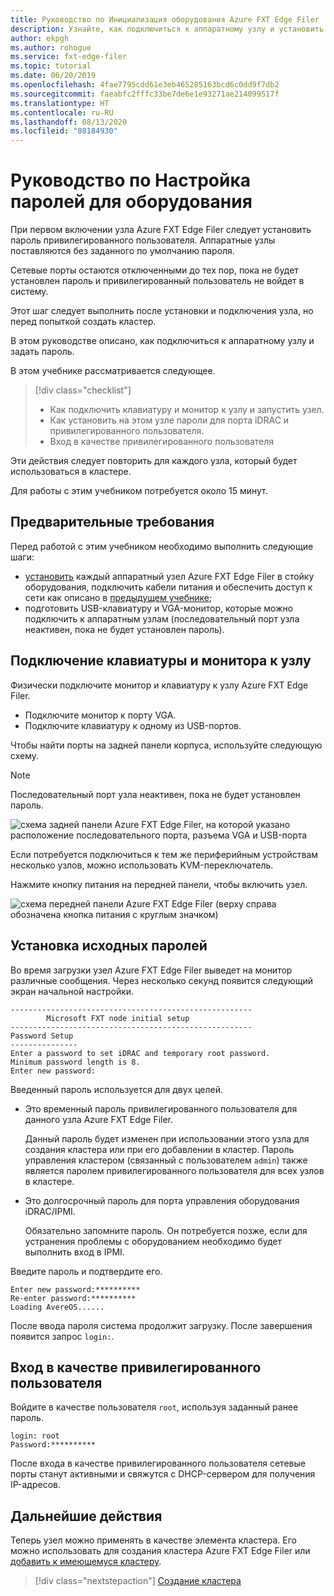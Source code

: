 ```yaml
---
title: Руководство по Инициализация оборудования Azure FXT Edge Filer
description: Узнайте, как подключиться к аппаратному узлу и установить пароль для узлов Azure FXT Edge Filer.
author: ekpgh
ms.author: rohogue
ms.service: fxt-edge-filer
ms.topic: tutorial
ms.date: 06/20/2019
ms.openlocfilehash: 4fae7795cdd61e3eb465285163bcd6c0dd9f7db2
ms.sourcegitcommit: faeabfc2fffc33be7de6e1e93271ae214099517f
ms.translationtype: HT
ms.contentlocale: ru-RU
ms.lasthandoff: 08/13/2020
ms.locfileid: "88184930"
---
```

# <a name="tutorial-set-hardware-passwords"></a>Руководство по Настройка паролей для оборудования

При первом включении узла Azure FXT Edge Filer следует установить пароль привилегированного пользователя. Аппаратные узлы поставляются без заданного по умолчанию пароля. 

Сетевые порты остаются отключенными до тех пор, пока не будет установлен пароль и привилегированный пользователь не войдет в систему.

Этот шаг следует выполнить после установки и подключения узла, но перед попыткой создать кластер. 

В этом руководстве описано, как подключиться к аппаратному узлу и задать пароль. 

В этом учебнике рассматривается следующее. 

> [!div class="checklist"]
> * Как подключить клавиатуру и монитор к узлу и запустить узел.
> * Как установить на этом узле пароли для порта iDRAC и привилегированного пользователя.
> * Вход в качестве привилегированного пользователя 

Эти действия следует повторить для каждого узла, который будет использоваться в кластере. 

Для работы с этим учебником потребуется около 15 минут. 

## <a name="prerequisites"></a>Предварительные требования

Перед работой с этим учебником необходимо выполнить следующие шаги: 

* [установить](fxt-install.md) каждый аппаратный узел Azure FXT Edge Filer в стойку оборудования, подключить кабели питания и обеспечить доступ к сети как описано в [предыдущем учебнике](fxt-network-power.md); 
* подготовить USB-клавиатуру и VGA-монитор, которые можно подключить к аппаратным узлам (последовательный порт узла неактивен, пока не будет установлен пароль).

## <a name="connect-a-keyboard-and-monitor-to-the-node"></a>Подключение клавиатуры и монитора к узлу

Физически подключите монитор и клавиатуру к узлу Azure FXT Edge Filer. 

* Подключите монитор к порту VGA.
* Подключите клавиатуру к одному из USB-портов. 

Чтобы найти порты на задней панели корпуса, используйте следующую схему. 

> [!NOTE]
> Последовательный порт узла неактивен, пока не будет установлен пароль. 

![схема задней панели Azure FXT Edge Filer, на которой указано расположение последовательного порта, разъема VGA и USB-порта](media/fxt-back-serial-vga-usb.png)

Если потребуется подключиться к тем же периферийным устройствам несколько узлов, можно использовать KVM-переключатель. 

Нажмите кнопку питания на передней панели, чтобы включить узел. 

![схема передней панели Azure FXT Edge Filer (верху справа обозначена кнопка питания с круглым значком)](media/fxt-front-annotated.png)

## <a name="set-initial-passwords"></a>Установка исходных паролей 

Во время загрузки узел Azure FXT Edge Filer выведет на монитор различные сообщения. Через несколько секунд появится следующий экран начальной настройки.

```
------------------------------------------------------
        Microsoft FXT node initial setup
------------------------------------------------------
Password Setup
---------------
Enter a password to set iDRAC and temporary root password.
Minimum password length is 8.
Enter new password:
```

Введенный пароль используется для двух целей. 

* Это временный пароль привилегированного пользователя для данного узла Azure FXT Edge Filer. 

  Данный пароль будет изменен при использовании этого узла для создания кластера или при его добавлении в кластер. Пароль управления кластером (связанный с пользователем ``admin``) также является паролем привилегированного пользователя для всех узлов в кластере.

* Это долгосрочный пароль для порта управления оборудования iDRAC/IPMI.

  Обязательно запомните пароль. Он потребуется позже, если для устранения проблемы с оборудованием необходимо будет выполнить вход в IPMI.

Введите пароль и подтвердите его. 

```
Enter new password:**********
Re-enter password:**********
Loading AvereOS......
```

После ввода пароля система продолжит загрузку. После завершения появится запрос ``login:``. 

## <a name="sign-in-as-root"></a>Вход в качестве привилегированного пользователя

Войдите в качестве пользователя ``root``, используя заданный ранее пароль. 

```
login: root
Password:**********
```

После входа в качестве привилегированного пользователя сетевые порты станут активными и свяжутся с DHCP-сервером для получения IP-адресов. 

## <a name="next-steps"></a>Дальнейшие действия

Теперь узел можно применять в качестве элемента кластера. Его можно использовать для создания кластера Azure FXT Edge Filer или [добавить к имеющемуся кластеру](fxt-add-nodes.md). 

> [!div class="nextstepaction"]
> [Создание кластера](fxt-cluster-create.md)
